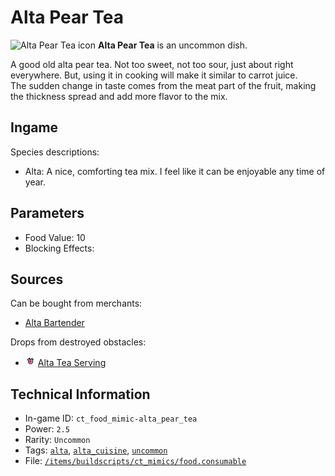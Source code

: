 # Alta Pear Tea

<img src="https://raw.githubusercontent.com/Ceterai/Enternia/main/assetMissing.png" alt="Alta Pear Tea icon" loading="lazy" height=16px width="auto" /> **Alta Pear Tea** is an uncommon dish.

A good old alta pear tea. Not too sweet, not too sour, just about right everywhere. But, using it in cooking will make it similar to carrot juice.  
The sudden change in taste comes from the meat part of the fruit, making the thickness spread and add more flavor to the mix.

## Ingame

Species descriptions:

- Alta: A nice, comforting tea mix. I feel like it can be enjoyable any time of year.

## Parameters

- Food Value: 10
- Blocking Effects: 

## Sources

Can be bought from merchants:

- [Alta Bartender](https://ceterai.github.io/MyEnternia/Wiki/AltaBartender)

Drops from destroyed obstacles:

- <img src="https://raw.githubusercontent.com/Ceterai/Enternia/main/objects/alta/special/food/tea/icon.png" alt="Alta Tea Serving icon" loading="lazy" height=16px width="auto" /> [Alta Tea Serving](https://ceterai.github.io/MyEnternia/Wiki/AltaTeaServing)

## Technical Information

- In-game ID: `ct_food_mimic-alta_pear_tea`
- Power: `2.5`
- Rarity: `Uncommon`
- Tags: [`alta`](https://ceterai.github.io/MyEnternia/Wiki/Tags/Alta), [`alta_cuisine`](https://ceterai.github.io/MyEnternia/Wiki/Tags/AltaCuisine), [`uncommon`](https://ceterai.github.io/MyEnternia/Wiki/Tags/Uncommon)
- File: [`/items/buildscripts/ct_mimics/food.consumable`](https://github.com/Ceterai/Enternia/blob/main/items/buildscripts/ct_mimics/food.consumable)
